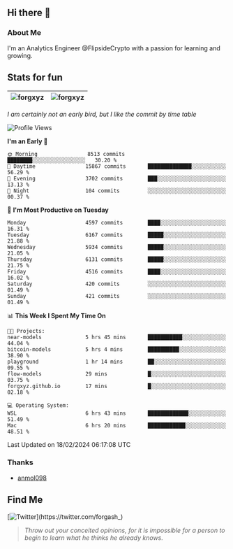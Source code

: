 ## Hi there 👋

### About Me

I'm an Analytics Engineer @FlipsideCrypto with a passion for learning and growing.
  
## Stats for fun

| <img align="center" src="https://github-readme-streak-stats.herokuapp.com/?user=forgxyz&theme=tokyonight" alt="forgxyz" /> | <img align="center" src="https://github-readme-stats.vercel.app/api?username=forgxyz&theme=tokyonight&show_icons=true" alt="forgxyz" /> |
| ------------- |------------- |

*I am certainly not an early bird, but I like the commit by time table*  

<!--START_SECTION:waka-->
![Profile Views](http://img.shields.io/badge/Profile%20Views-0-blue)

**I'm an Early 🐤** 

```text
🌞 Morning                8513 commits        ████████░░░░░░░░░░░░░░░░░   30.20 % 
🌆 Daytime                15867 commits       ██████████████░░░░░░░░░░░   56.29 % 
🌃 Evening                3702 commits        ███░░░░░░░░░░░░░░░░░░░░░░   13.13 % 
🌙 Night                  104 commits         ░░░░░░░░░░░░░░░░░░░░░░░░░   00.37 % 
```
📅 **I'm Most Productive on Tuesday** 

```text
Monday                   4597 commits        ████░░░░░░░░░░░░░░░░░░░░░   16.31 % 
Tuesday                  6167 commits        █████░░░░░░░░░░░░░░░░░░░░   21.88 % 
Wednesday                5934 commits        █████░░░░░░░░░░░░░░░░░░░░   21.05 % 
Thursday                 6131 commits        █████░░░░░░░░░░░░░░░░░░░░   21.75 % 
Friday                   4516 commits        ████░░░░░░░░░░░░░░░░░░░░░   16.02 % 
Saturday                 420 commits         ░░░░░░░░░░░░░░░░░░░░░░░░░   01.49 % 
Sunday                   421 commits         ░░░░░░░░░░░░░░░░░░░░░░░░░   01.49 % 
```


📊 **This Week I Spent My Time On** 

```text
🐱‍💻 Projects: 
near-models              5 hrs 45 mins       ███████████░░░░░░░░░░░░░░   44.04 % 
bitcoin-models           5 hrs 4 mins        ██████████░░░░░░░░░░░░░░░   38.90 % 
playground               1 hr 14 mins        ██░░░░░░░░░░░░░░░░░░░░░░░   09.55 % 
flow-models              29 mins             █░░░░░░░░░░░░░░░░░░░░░░░░   03.75 % 
forgxyz.github.io        17 mins             █░░░░░░░░░░░░░░░░░░░░░░░░   02.18 % 

💻 Operating System: 
WSL                      6 hrs 43 mins       █████████████░░░░░░░░░░░░   51.49 % 
Mac                      6 hrs 20 mins       ████████████░░░░░░░░░░░░░   48.51 % 
```


 Last Updated on 18/02/2024 06:17:08 UTC
<!--END_SECTION:waka-->

### Thanks
 - [anmol098](https://github.com/anmol098/waka-readme-stats/)
  
## Find Me
[![Twitter](https://img.shields.io/twitter/url/https/twitter.com/forgash_.svg?style=social&label=Follow%20%40forgash_)](https://twitter.com/forgash_)


> *Throw out your conceited opinions, for it is impossible for a person to begin to learn what he thinks he already knows.* 

